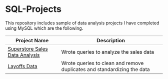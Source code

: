 # SQL-Projects
This repository includes sample of data analysis projects I have completed using MySQL which are the following.


| Project Name  | Description |
| ------------- | ------------- |
| [Superstore Sales Data Analysis](https://github.com/yashxm/SQL-Projects/tree/main/Superstore-sales-data-analysis) | Wrote queries to analyze the sales data  |
| [Layoffs Data](https://github.com/yashxm/SQL-Projects/tree/main/Layoffs-Data)  | Wrote queries to clean and remove duplicates and standardizing the data  |
